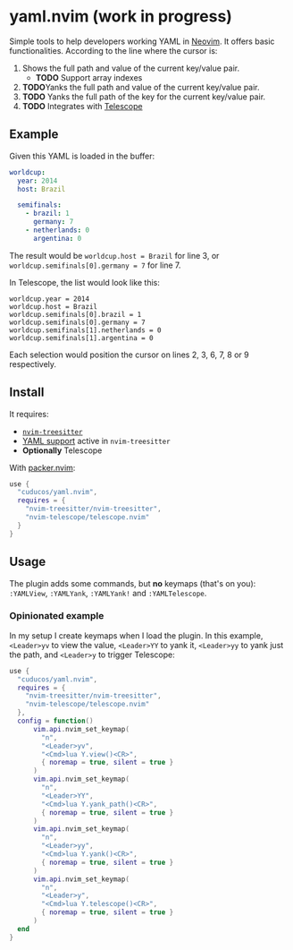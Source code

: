 # yaml.nvim (work in progress)

Simple tools to help developers working YAML in [Neovim](https://neovim.io). It
offers basic functionalities. According to the line where the cursor is:

1. Shows the full path and value of the current key/value pair.
    * **TODO** Support array indexes
1. **TODO**Yanks the full path and value of the current key/value pair.
1. **TODO** Yanks the full path of the key for the current key/value pair.
1. **TODO** Integrates with [Telescope](https://github.com/nvim-telescope/telescope.nvim)

## Example

Given this YAML is loaded in the buffer:

```yaml
worldcup:
  year: 2014
  host: Brazil

  semifinals:
    - brazil: 1
      germany: 7
    - netherlands: 0
      argentina: 0
```

The result would be `worldcup.host = Brazil` for line 3, or
`worldcup.semifinals[0].germany = 7` for line 7.

In Telescope, the list would look like this:

```
worldcup.year = 2014
worldcup.host = Brazil
worldcup.semifinals[0].brazil = 1
worldcup.semifinals[0].germany = 7
worldcup.semifinals[1].netherlands = 0
worldcup.semifinals[1].argentina = 0
```

Each selection would position the cursor on lines 2, 3, 6, 7, 8 or 9
respectively.

## Install

It requires:
  * [`nvim-treesitter`](https://github.com/nvim-treesitter/nvim-treesitter)
  * [YAML support](https://github.com/ikatyang/tree-sitter-yaml) active in
    `nvim-treesitter`
  * **Optionally** Telescope

With [packer.nvim](https://github.com/wbthomason/packer.nvim):

```lua
use {
  "cuducos/yaml.nvim",
  requires = {
    "nvim-treesitter/nvim-treesitter",
    "nvim-telescope/telescope.nvim"
  }
}
```

## Usage

The plugin adds some commands, but **no** keymaps (that's on you): `:YAMLView`,
`:YAMLYank`, `:YAMLYank!` and `:YAMLTelescope`.

### Opinionated example

In my setup I create keymaps when I load the plugin. In this example, 
`<Leader>yv` to view the value, `<Leader>YY` to yank it, `<Leader>yy` to yank
just the path, and `<Leader>y` to trigger Telescope:

```lua
use {
  "cuducos/yaml.nvim",
  requires = {
    "nvim-treesitter/nvim-treesitter",
    "nvim-telescope/telescope.nvim"
  },
  config = function()
      vim.api.nvim_set_keymap(
        "n",
        "<Leader>yv",
        "<Cmd>lua Y.view()<CR>",
        { noremap = true, silent = true }
      )
      vim.api.nvim_set_keymap(
        "n",
        "<Leader>YY",
        "<Cmd>lua Y.yank_path()<CR>",
        { noremap = true, silent = true }
      )
      vim.api.nvim_set_keymap(
        "n",
        "<Leader>yy",
        "<Cmd>lua Y.yank()<CR>",
        { noremap = true, silent = true }
      )
      vim.api.nvim_set_keymap(
        "n",
        "<Leader>y",
        "<Cmd>lua Y.telescope()<CR>",
        { noremap = true, silent = true }
      )
  end
}
```

